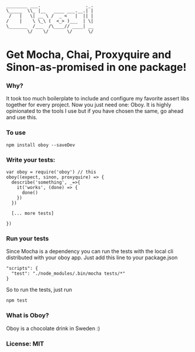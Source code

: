 ```
________ ___.                 ._.
\_____  \\_ |__   ____ ___.__.| |
 /   |   \| __ \ /  _ <   |  || |
/    |    \ \_\ (  <_> )___  | \|
\_______  /___  /\____// ____| __
        \/    \/       \/      \/
```

Get Mocha, Chai, Proxyquire and Sinon-as-promised in one package!
===========================================

### Why?
It took too much boilerplate to include and configure my favorite assert libs together for every project. Now you just need one: Oboy. It is highly opinionated to the tools I use but if you have chosen the same, go ahead and use this.

### To use

    npm install oboy --saveDev

### Write your tests:

    var oboy = require('oboy') // this 
    oboy((expect, sinon, proxyquire) => {
      describe('something', _=>{
        it('works', (done) => {
          done()
        })      
      })

      [... more tests]

    })

### Run your tests

Since Mocha is a dependency you can run the tests with the local cli distributed with your oboy app. Just add this line to your package.json
  
    "scripts": {
      "test": "./node_modules/.bin/mocha tests/*"
    }

So to run the tests, just run

    npm test

### What is Oboy?
Oboy is a chocolate drink in Sweden :)


### License: MIT

